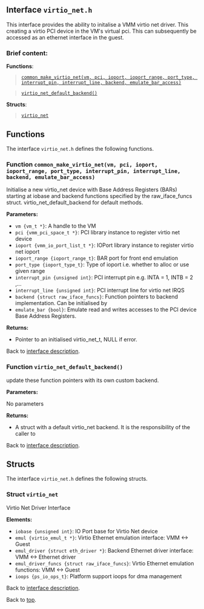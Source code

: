 <!--
     Copyright 2020, Data61, CSIRO (ABN 41 687 119 230)

     SPDX-License-Identifier: CC-BY-SA-4.0
-->

## Interface `virtio_net.h`

This interface provides the ability to initalise a VMM virtio net driver. This creating a virtio
PCI device in the VM's virtual pci. This can subsequently be accessed as an ethernet interface in the
guest.

### Brief content:

**Functions**:

> [`common_make_virtio_net(vm, pci, ioport, ioport_range, port_type, interrupt_pin, interrupt_line, backend, emulate_bar_access)`](#function-common_make_virtio_netvm-pci-ioport-ioport_range-port_type-interrupt_pin-interrupt_line-backend-emulate_bar_access)

> [`virtio_net_default_backend()`](#function-virtio_net_default_backend)



**Structs**:

> [`virtio_net`](#struct-virtio_net)


## Functions

The interface `virtio_net.h` defines the following functions.

### Function `common_make_virtio_net(vm, pci, ioport, ioport_range, port_type, interrupt_pin, interrupt_line, backend, emulate_bar_access)`

Initialise a new virtio_net device with Base Address Registers (BARs) starting at iobase and backend functions
specified by the raw_iface_funcs struct.
virtio_net_default_backend for default methods.

**Parameters:**

- `vm {vm_t *}`: A handle to the VM
- `pci {vmm_pci_space_t *}`: PCI library instance to register virtio net device
- `ioport {vmm_io_port_list_t *}`: IOPort library instance to register virtio net ioport
- `ioport_range {ioport_range_t}`: BAR port for front end emulation
- `port_type {ioport_type_t}`: Type of ioport i.e. whether to alloc or use given range
- `interrupt_pin {unsigned int}`: PCI interrupt pin e.g. INTA = 1, INTB = 2 ,...
- `interrupt_line {unsigned int}`: PCI interrupt line for virtio net IRQS
- `backend {struct raw_iface_funcs}`: Function pointers to backend implementation. Can be initialised by
- `emulate_bar {bool}`: Emulate read and writes accesses to the PCI device Base Address Registers.

**Returns:**

- Pointer to an initialised virtio_net_t, NULL if error.

Back to [interface description](#module-virtio_neth).

### Function `virtio_net_default_backend()`

update these function pointers with its own custom backend.

**Parameters:**

No parameters

**Returns:**

- A struct with a default virtio_net backend. It is the responsibility of the caller to

Back to [interface description](#module-virtio_neth).


## Structs

The interface `virtio_net.h` defines the following structs.

### Struct `virtio_net`

Virtio Net Driver Interface

**Elements:**

- `iobase {unsigned int}`: IO Port base for Virtio Net device
- `emul {virtio_emul_t *}`: Virtio Ethernet emulation interface: VMM <-> Guest
- `emul_driver {struct eth_driver *}`: Backend Ethernet driver interface: VMM <-> Ethernet driver
- `emul_driver_funcs {struct raw_iface_funcs}`: Virtio Ethernet emulation functions: VMM <-> Guest
- `ioops {ps_io_ops_t}`: Platform support ioops for dma management

Back to [interface description](#module-virtio_neth).


Back to [top](#).

